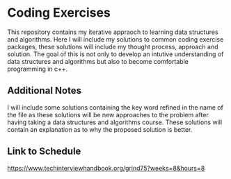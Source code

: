 # Coding Exercises

This repository contains my iterative appraoch to learning data structures and algorithms. Here I will include my solutions to common coding exercise packages, these solutions will include my thought process, approach and solution. The goal of this is not only to develop an intutive understanding of data structures and algorithms but also to become comfortable programming in c++. 

## Additional Notes

I will include some solutions containing the key word refined in the name of the file as these solutions will be new approaches to the problem after having taking a data structures and algorithms course. These solutions will contain an explanation as to why the proposed solution is better.

## Link to Schedule

<https://www.techinterviewhandbook.org/grind75?weeks=8&hours=8>
